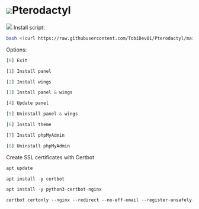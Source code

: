 # ![](https://cdn.discordapp.com/attachments/833023359817220169/1018069492770820146/Pterodactyl.png)Pterodactyl

![](https://cdn.discordapp.com/attachments/833023359817220169/1018084512112066651/Bash-.png) Install script:
```sh
bash <(curl https://raw.githubusercontent.com/TobiDev01/Pterodactyl/main/pterodactyl.sh)
```

Options:
```js
[0] Exit

[1] Install panel

[2] Install wings

[3] Install panel & wings

[4] Update panel

[5] Uninstall panel & wings

[6] Install theme

[7] Install phpMyAdmin

[8] Uninstall phpMyAdmin
```

Create SSL certificates with Certbot
```js
apt update

apt install -y certbot

apt install -y python3-certbot-nginx

certbot certonly --nginx --redirect --no-eff-email --register-unsafely-without-email -d domain.com
```